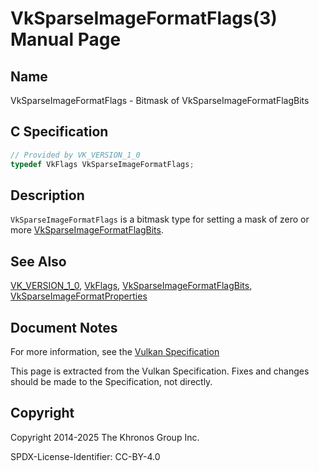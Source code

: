 # VkSparseImageFormatFlags(3) Manual Page

## Name

VkSparseImageFormatFlags - Bitmask of VkSparseImageFormatFlagBits



## [](#_c_specification)C Specification

```c++
// Provided by VK_VERSION_1_0
typedef VkFlags VkSparseImageFormatFlags;
```

## [](#_description)Description

`VkSparseImageFormatFlags` is a bitmask type for setting a mask of zero or more [VkSparseImageFormatFlagBits](https://registry.khronos.org/vulkan/specs/latest/man/html/VkSparseImageFormatFlagBits.html).

## [](#_see_also)See Also

[VK\_VERSION\_1\_0](https://registry.khronos.org/vulkan/specs/latest/man/html/VK_VERSION_1_0.html), [VkFlags](https://registry.khronos.org/vulkan/specs/latest/man/html/VkFlags.html), [VkSparseImageFormatFlagBits](https://registry.khronos.org/vulkan/specs/latest/man/html/VkSparseImageFormatFlagBits.html), [VkSparseImageFormatProperties](https://registry.khronos.org/vulkan/specs/latest/man/html/VkSparseImageFormatProperties.html)

## [](#_document_notes)Document Notes

For more information, see the [Vulkan Specification](https://registry.khronos.org/vulkan/specs/latest/html/vkspec.html#VkSparseImageFormatFlags)

This page is extracted from the Vulkan Specification. Fixes and changes should be made to the Specification, not directly.

## [](#_copyright)Copyright

Copyright 2014-2025 The Khronos Group Inc.

SPDX-License-Identifier: CC-BY-4.0